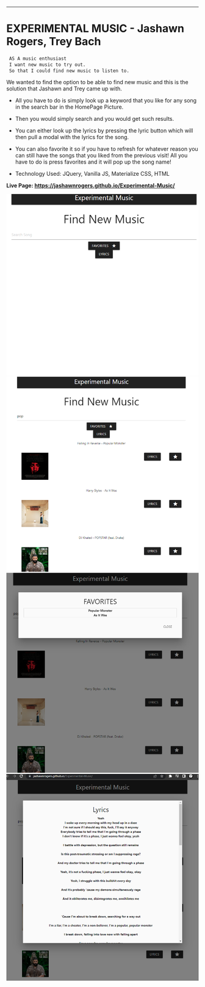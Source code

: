 
---

# EXPERIMENTAL MUSIC - Jashawn Rogers, Trey Bach

     AS A music enthusiast
     I want new music to try out.
     So that I could find new music to listen to.

We wanted to find the option to be able to find new music and this is the solution that Jashawn and Trey came up with.

* All you have to do is simply look up a keyword that you like for any song in the search bar in the HomePage Picture.

* Then you would simply search and you would get such results.

* You can either look up the lyrics by pressing the lyric button which will then pull a modal with the lyrics for the song. 

* You can also favorite it so if you have to refresh for whatever reason you can still have the songs that you liked from the previous visit! All you have to do is press favorites and it will pop up the song name!

* Technology Used: JQuery, Vanilla JS, Materialize CSS, HTML

**Live Page: https://jashawnrogers.github.io/Experimental-Music/**

![](../Images/HomePage.PNG)![](../Images/SearchPage.PNG)![](../Images/FavoritesPage.PNG)![](../Images/LyricPage.PNG)


